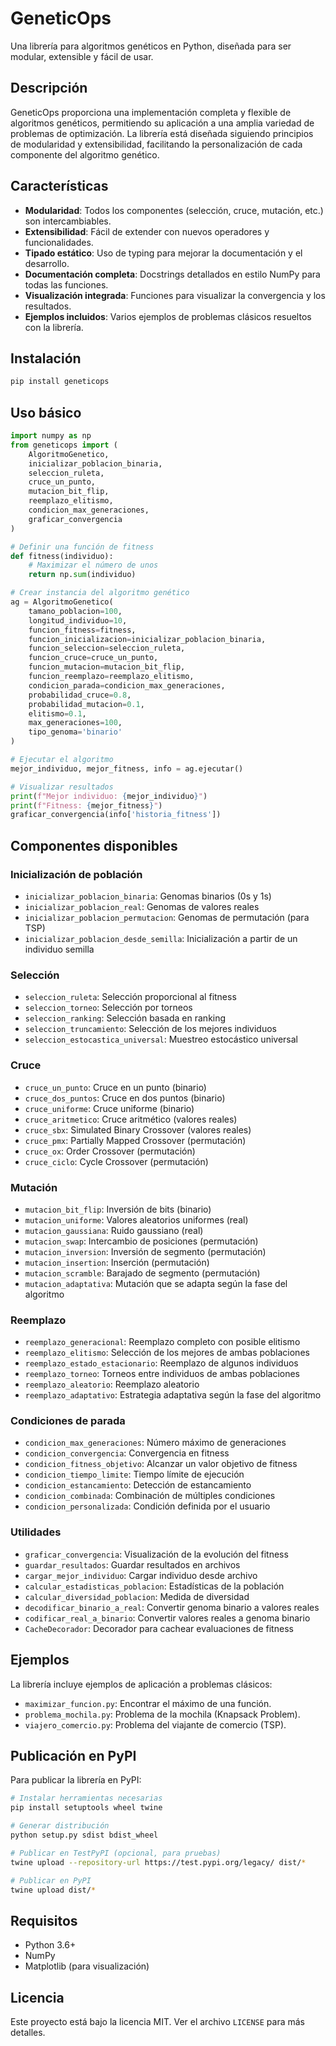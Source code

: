 # GeneticOps

Una librería para algoritmos genéticos en Python, diseñada para ser modular, extensible y fácil de usar.

## Descripción

GeneticOps proporciona una implementación completa y flexible de algoritmos genéticos, permitiendo su aplicación a una amplia variedad de problemas de optimización. La librería está diseñada siguiendo principios de modularidad y extensibilidad, facilitando la personalización de cada componente del algoritmo genético.

## Características

- **Modularidad**: Todos los componentes (selección, cruce, mutación, etc.) son intercambiables.
- **Extensibilidad**: Fácil de extender con nuevos operadores y funcionalidades.
- **Tipado estático**: Uso de typing para mejorar la documentación y el desarrollo.
- **Documentación completa**: Docstrings detallados en estilo NumPy para todas las funciones.
- **Visualización integrada**: Funciones para visualizar la convergencia y los resultados.
- **Ejemplos incluidos**: Varios ejemplos de problemas clásicos resueltos con la librería.

## Instalación

```bash
pip install geneticops
```

## Uso básico

```python
import numpy as np
from geneticops import (
    AlgoritmoGenetico, 
    inicializar_poblacion_binaria,
    seleccion_ruleta,
    cruce_un_punto,
    mutacion_bit_flip,
    reemplazo_elitismo,
    condicion_max_generaciones,
    graficar_convergencia
)

# Definir una función de fitness
def fitness(individuo):
    # Maximizar el número de unos
    return np.sum(individuo)

# Crear instancia del algoritmo genético
ag = AlgoritmoGenetico(
    tamano_poblacion=100,
    longitud_individuo=10,
    funcion_fitness=fitness,
    funcion_inicializacion=inicializar_poblacion_binaria,
    funcion_seleccion=seleccion_ruleta,
    funcion_cruce=cruce_un_punto,
    funcion_mutacion=mutacion_bit_flip,
    funcion_reemplazo=reemplazo_elitismo,
    condicion_parada=condicion_max_generaciones,
    probabilidad_cruce=0.8,
    probabilidad_mutacion=0.1,
    elitismo=0.1,
    max_generaciones=100,
    tipo_genoma='binario'
)

# Ejecutar el algoritmo
mejor_individuo, mejor_fitness, info = ag.ejecutar()

# Visualizar resultados
print(f"Mejor individuo: {mejor_individuo}")
print(f"Fitness: {mejor_fitness}")
graficar_convergencia(info['historia_fitness'])
```

## Componentes disponibles

### Inicialización de población
- `inicializar_poblacion_binaria`: Genomas binarios (0s y 1s)
- `inicializar_poblacion_real`: Genomas de valores reales
- `inicializar_poblacion_permutacion`: Genomas de permutación (para TSP)
- `inicializar_poblacion_desde_semilla`: Inicialización a partir de un individuo semilla

### Selección
- `seleccion_ruleta`: Selección proporcional al fitness
- `seleccion_torneo`: Selección por torneos
- `seleccion_ranking`: Selección basada en ranking
- `seleccion_truncamiento`: Selección de los mejores individuos
- `seleccion_estocastica_universal`: Muestreo estocástico universal

### Cruce
- `cruce_un_punto`: Cruce en un punto (binario)
- `cruce_dos_puntos`: Cruce en dos puntos (binario)
- `cruce_uniforme`: Cruce uniforme (binario)
- `cruce_aritmetico`: Cruce aritmético (valores reales)
- `cruce_sbx`: Simulated Binary Crossover (valores reales)
- `cruce_pmx`: Partially Mapped Crossover (permutación)
- `cruce_ox`: Order Crossover (permutación)
- `cruce_ciclo`: Cycle Crossover (permutación)

### Mutación
- `mutacion_bit_flip`: Inversión de bits (binario)
- `mutacion_uniforme`: Valores aleatorios uniformes (real)
- `mutacion_gaussiana`: Ruido gaussiano (real)
- `mutacion_swap`: Intercambio de posiciones (permutación)
- `mutacion_inversion`: Inversión de segmento (permutación)
- `mutacion_insertion`: Inserción (permutación)
- `mutacion_scramble`: Barajado de segmento (permutación)
- `mutacion_adaptativa`: Mutación que se adapta según la fase del algoritmo

### Reemplazo
- `reemplazo_generacional`: Reemplazo completo con posible elitismo
- `reemplazo_elitismo`: Selección de los mejores de ambas poblaciones
- `reemplazo_estado_estacionario`: Reemplazo de algunos individuos
- `reemplazo_torneo`: Torneos entre individuos de ambas poblaciones
- `reemplazo_aleatorio`: Reemplazo aleatorio
- `reemplazo_adaptativo`: Estrategia adaptativa según la fase del algoritmo

### Condiciones de parada
- `condicion_max_generaciones`: Número máximo de generaciones
- `condicion_convergencia`: Convergencia en fitness
- `condicion_fitness_objetivo`: Alcanzar un valor objetivo de fitness
- `condicion_tiempo_limite`: Tiempo límite de ejecución
- `condicion_estancamiento`: Detección de estancamiento
- `condicion_combinada`: Combinación de múltiples condiciones
- `condicion_personalizada`: Condición definida por el usuario

### Utilidades
- `graficar_convergencia`: Visualización de la evolución del fitness
- `guardar_resultados`: Guardar resultados en archivos
- `cargar_mejor_individuo`: Cargar individuo desde archivo
- `calcular_estadisticas_poblacion`: Estadísticas de la población
- `calcular_diversidad_poblacion`: Medida de diversidad
- `decodificar_binario_a_real`: Convertir genoma binario a valores reales
- `codificar_real_a_binario`: Convertir valores reales a genoma binario
- `CacheDecorador`: Decorador para cachear evaluaciones de fitness

## Ejemplos

La librería incluye ejemplos de aplicación a problemas clásicos:

- `maximizar_funcion.py`: Encontrar el máximo de una función.
- `problema_mochila.py`: Problema de la mochila (Knapsack Problem).
- `viajero_comercio.py`: Problema del viajante de comercio (TSP).

## Publicación en PyPI

Para publicar la librería en PyPI:

```bash
# Instalar herramientas necesarias
pip install setuptools wheel twine

# Generar distribución
python setup.py sdist bdist_wheel

# Publicar en TestPyPI (opcional, para pruebas)
twine upload --repository-url https://test.pypi.org/legacy/ dist/*

# Publicar en PyPI
twine upload dist/*
```

## Requisitos

- Python 3.6+
- NumPy
- Matplotlib (para visualización)

## Licencia

Este proyecto está bajo la licencia MIT. Ver el archivo `LICENSE` para más detalles.